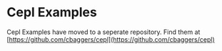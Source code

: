 # Cepl Examples

Cepl Examples have moved to a seperate repository. Find them at [https://github.com/cbaggers/cepl](https://github.com/cbaggers/cepl)
